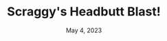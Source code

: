 ---
layout: flash
title: "Scraggy's Headbutt Blast!"
categories:
 - approved
 - flash
 - universal
 - safe
tags:
- pokemon
date: May 4, 2023
permalink: /games/scraggys-headbutt-blast/play/details
publisher: The Pokémon Company
gid: scraggys-headbutt-blast
---